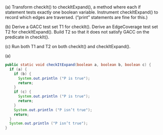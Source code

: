 (a) Transform checkIt() to checkItExpand(), a method
where each if statement tests exactly one boolean variable.
Instrument checkItExpand() to record which edges are
traversed. (“print” statements are fine for this.)

(b) Derive a GACC test set T1 for checkIt(). Derive an EdgeCoverage test set T2 for checkItExpand(). Build T2 so
that it does not satisfy GACC on the predicate in
checkIt().

(c) Run both T1 and T2 on both checkIt() and checkItExpand().

(a)

```java
public static void checkItExpand(boolean a, boolean b, boolean c) {
  if (a) {
    if (b) {
      System.out.println ("P is true");
      return;
    }
    if (c) {
      System.out.println ("P is true");
      return;
    }
    System.out.println ("P isn’t true");
    return;
  }
  System.out.println ("P isn’t true");
}
```